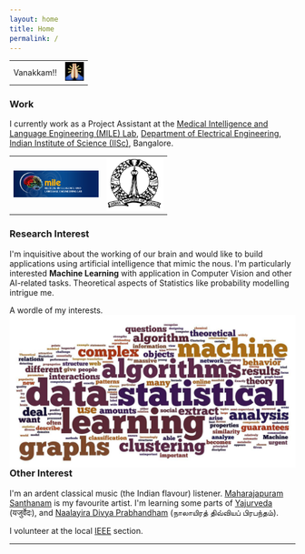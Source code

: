 ```yaml
---
layout: home
title: Home
permalink: /
---
```


<div align="left">
<table text-align="center">
<tr>
<td>Vanakkam!!</td><td><img src='/public/images/vanakkam.png' width='33' border='0'></td>
</tr>
</table>
</div>


<h3>Work</h3>

I currently work as a Project Assistant at the [Medical Intelligence and Language Engineering (MILE) Lab](http://mile.ee.iisc.ernet.in/mile/index.html), [Department of Electrical Engineering](http://www.ee.iisc.ernet.in/), [Indian Institute of Science (IISc)](http://www.iisc.ernet.in/), Bangalore. 

<div align="center">
<table text-align="center">
<tr>
<td><a href='http://mile.ee.iisc.ernet.in/mile/index.html'><img src='/public/images/logo_mile.jpg' width='150' border='0'></a></td><td><a href='http://www.iisc.ernet.in/'><img src='/public/images/IISc_logo_transparent.png' width='100' border='0'></a></td>
</tr>
</table>
</div>

<h3>Research Interest</h3>

I'm inquisitive about the working of our brain and would like to build applications using artificial intelligence that mimic the nous. I'm particularly interested **Machine Learning** with application in Computer Vision and other AI-related tasks. Theoretical aspects of Statistics like probability modelling intrigue me. 

A wordle of my interests.
<img style="float:right" src="/public/images/riWordle.jpg">

<h3>Other Interest</h3>

I'm an ardent classical music (the Indian flavour) listener. [Maharajapuram Santhanam](http://en.wikipedia.org/wiki/Maharajapuram_Santhanam) is my favourite artist. I'm learning some parts of [Yajurveda](http://en.wikipedia.org/wiki/Yajurveda) (यजुर्वेदः), and [Naalayira Divya Prabhandham](http://en.wikipedia.org/wiki/Naalayira_Divya_Prabhandham) (நாலாயிரத் திவ்வியப் பிரபந்தம்). 

I volunteer at the local [IEEE](http://bcp.ieeebangalore.org/) section.

<hr/>
